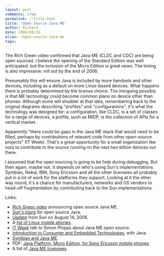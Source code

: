 ```yaml
---
layout: post
comments: true
permalink: /:title.html
title: 'Open Source Java ME'
author: Richard
date: 2006/08/18
alias: /open-source-java-me
tags:
---
```


The Rich Green video confirmed that Java ME (CLDC and CDC) are being
open sourced. I believe the opening of the Standard Edition was well
anticipated, but the inclusion of the Micro Edition is great news. The
timing is also impressive: roll out by the end of 2006.

Presumably this will ensure Java is included by more handsets and other
devices, including as a default on more Linux-based devices. What
happens there is probably determined by the license choice. The
intriguing possibly is that ME technology could become common place on
device other than phones. Although some will shudder at that idea,
remembering back to the original diagrams describing "profiles" and
"configurations", it's what the technology was designed for: a
configuration, like CLDC, is a set of classes for a range of devices; a
profile, such as MIDP, is the collection of APIs for a vertical market.

Apparently "there could be gaps in the Java ME stack that would need to
be filled, perhaps by contributions of relevant code from other
open-source projects" (IT Week). That's a great opportunity for a small
organization like ours to contribute to the source running on the next
two billion devices out there.

I assumed that the open sourcing is going to be help during debugging.
But then again, maybe not. It depends on who's using Sun's
implementations. Symbian, Nokia, IBM, Sony Ericsson and all the other
licensees all probably put in a lot of work for the platforms they
support. Looking at it the other way round, it's a chance for
manufacturers, networks and OS vendors to head-off fragmentation by
contributing back to the Sun implementations.

Links:

-   [Rich Green video][] announcing open source Java ME.
-   [Sun's plans][] for open source Java.
-   [Update][] from Sun on August 14, 2006.
-   A [list of Linux mobile phones][].
-   [IT Week][] talk to Simon Phipps about Java ME open source.
-   [Introduction to Consumer and Embedded Technologies][], with Java.
-   [Symbian and Java ME][].
-   PDF: [Java Platform, Micro Edition, for Sony Ericsson mobile
    phones][].
-   A list of [Java ME licensees][].


  [Rich Green video]: http://youtube.com/watch?v=QF7RRBZYfko
  [Sun's plans]: http://community.java.net/jdk/opensource/
  [Update]: https://jdk.dev.java.net/news-08-14-06.html
  [list of Linux mobile phones]: http://www.linuxdevices.com/articles/AT9423084269.html
  [IT Week]: http://www.itweek.co.uk/itweek/news/2162369/sun-details-open-source-plan
  [Introduction to Consumer and Embedded Technologies]: http://java.sun.com/developer/technicalArticles/ConsumerProducts/intro/
  [Symbian and Java ME]: http://en.wikibooks.org/wiki/Programming:J2ME:SymbianOS_and_J2ME
  [Java Platform, Micro Edition, for Sony Ericsson mobile phones]: http://developer.sonyericsson.com/getDocument.do?docId=65067
  [Java ME licensees]: http://java.sun.com/javame/licensees/index.jsp

